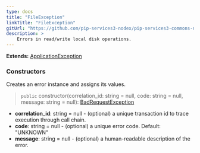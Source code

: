 ```yaml
---
type: docs
title: "FileException"
linkTitle: "FileException"
gitUrl: "https://github.com/pip-services3-nodex/pip-services3-commons-nodex"
description: >
    Errors in read/write local disk operations.
---
```


**Extends:** [ApplicationException](../application_exception)

### Constructors
Creates an error instance and assigns its values.

> `public` constructor(correlation_id: string = null, code: string = null, message: string = null): [BadRequestException]()

- **correlation_id**: string = null - (optional) a unique transaction id to trace execution through call chain.
- **code**: string = null - (optional) a unique error code. Default: "UNKNOWN"
- **message**: string = null - (optional) a human-readable description of the error.

